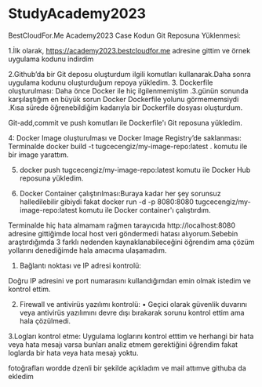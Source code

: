 # StudyAcademy2023
BestCloudFor.Me Academy2023 Case
Kodun Git Reposuna Yüklenmesi:

1.İlk olarak, https://academy2023.bestcloudfor.me adresine gittim ve örnek uygulama kodunu indirdim
 
2.Github’da bir Git deposu oluşturdum ilgili komutları kullanarak.Daha sonra uygulama kodunu oluşturduğum repoya yükledim. 
3. Dockerfile oluşturulması:
Daha önce Docker ile  hiç ilgilenmemiştim .3.günün sonunda karşılaştığım en büyük sorun Docker Dockerfile yolunu görmememsiydi .Kısa sürede öğrenebildiğim kadarıyla bir Dockerfile dosyası oluşturdum. 

Git-add,commit ve push komutları ile Dockerfile'ı Git reposuna yükledim.

4: Docker Image oluşturulması ve Docker Image Registry’de saklanması:
Terminalde docker build -t tugcecengiz/my-image-repo:latest .  komutu ile bir image yarattım. 

5. docker push tugcecengiz/my-image-repo:latest komutu ile Docker Hub reposuna yükledim.
 
6. Docker Container çalıştırılması:Buraya kadar her şey sorunsuz halledilebilir gibiydi fakat docker run -d -p 8080:8080 tugcecengiz/my-image-repo:latest komutu ile Docker container'ı çalıştırdım.
 
 

Terminalde hiç hata almamam rağmen tarayıcıda http://localhost:8080 adresine gittiğimde local host veri göndermedi hatası alıyorum.Sebebin araştırdığımda 3 farklı nedenden kaynaklanabileceğini öğrendim ama çözüm yollarını denediğimde hala amacıma ulaşamadım.

1.	Bağlantı noktası ve IP adresi kontrolü:

 
Doğru IP adresini ve port numarasını kullandığımdan emin olmak istedim  ve kontrol ettim.

2. Firewall ve antivirüs yazılımı kontrolü:
•	Geçici olarak güvenlik duvarını veya antivirüs yazılımını devre dışı bırakarak sorunu kontrol ettim ama hala çözülmedi.

3.Logları kontrol etme:
Uygulama loglarını kontrol etttim ve herhangi bir hata veya hata mesajı varsa bunları analiz etmem gerektiğini öğrendim fakat loglarda bir hata veya hata mesajı yoktu.



fotoğrafları wordde dzenli bir şekilde açıkladım ve mail attımve githuba da ekledim
